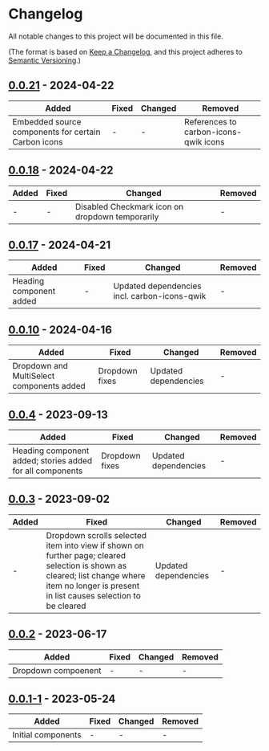 # Changelog

All notable changes to this project will be documented in this file.

(The format is based on [Keep a Changelog](https://keepachangelog.com/en/1.0.0/),
and this project adheres to [Semantic Versioning](https://semver.org/spec/v2.0.0.html).)

## [0.0.21](https://github.com/iancharlesdouglas/carbon-icons-qwik/releases/tag/0.0.21) - 2024-04-22
|Added|Fixed|Changed|Removed|
|-|-|-|-|
|Embedded source components for certain Carbon icons|-|-|References to carbon-icons-qwik icons|

## [0.0.18](https://github.com/iancharlesdouglas/carbon-icons-qwik/releases/tag/0.0.18) - 2024-04-22
|Added|Fixed|Changed|Removed|
|-|-|-|-|
|-|-|Disabled Checkmark icon on dropdown temporarily|-|

## [0.0.17](https://github.com/iancharlesdouglas/carbon-icons-qwik/releases/tag/0.0.17) - 2024-04-21
|Added|Fixed|Changed|Removed|
|-|-|-|-|
|Heading component added|-|Updated dependencies incl. carbon-icons-qwik|-|

## [0.0.10](https://github.com/iancharlesdouglas/carbon-icons-qwik/releases/tag/0.0.10) - 2024-04-16
|Added|Fixed|Changed|Removed|
|-|-|-|-|
|Dropdown and MultiSelect components added|Dropdown fixes|Updated dependencies|-|

## [0.0.4](https://github.com/iancharlesdouglas/carbon-icons-qwik/releases/tag/0.0.4) - 2023-09-13

|Added|Fixed|Changed|Removed|
|-|-|-|-|
|Heading component added; stories added for all components|Dropdown fixes|Updated dependencies|-|

## [0.0.3](https://github.com/iancharlesdouglas/carbon-icons-qwik/releases/tag/0.0.3) - 2023-09-02

|Added|Fixed|Changed|Removed|
|-|-|-|-|
|-|Dropdown scrolls selected item into view if shown on further page; cleared selection is shown as cleared; list change where item no longer is present in list causes selection to be cleared|Updated dependencies|-|


## [0.0.2](https://github.com/iancharlesdouglas/carbon-icons-qwik/releases/tag/0.0.2) - 2023-06-17

|Added|Fixed|Changed|Removed|
|-|-|-|-|
|Dropdown compoenent|-|-|-|


## [0.0.1-1](https://github.com/iancharlesdouglas/carbon-icons-qwik/releases/tag/0.0.1-1) - 2023-05-24

|Added|Fixed|Changed|Removed|
|-|-|-|-|
|Initial components|-|-|-|

